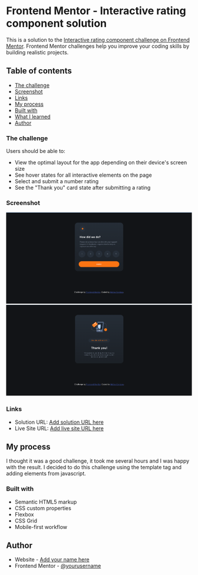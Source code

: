 # Frontend Mentor - Interactive rating component solution

This is a solution to the [Interactive rating component challenge on Frontend Mentor](https://www.frontendmentor.io/challenges/interactive-rating-component-koxpeBUmI). Frontend Mentor challenges help you improve your coding skills by building realistic projects. 

## Table of contents


- [The challenge](#the-challenge)
- [Screenshot](#screenshot)
- [Links](#links)
- [My process](#my-process)
- [Built with](#built-with)
- [What I learned](#what-i-learned)
- [Author](#author)



### The challenge

Users should be able to:

- View the optimal layout for the app depending on their device's screen size
- See hover states for all interactive elements on the page
- Select and submit a number rating
- See the "Thank you" card state after submitting a rating

### Screenshot

![](solution1.png)
![](solution2.png)


### Links

- Solution URL: [Add solution URL here](https://your-solution-url.com)
- Live Site URL: [Add live site URL here](https://interactive-rating1-solution.netlify.app/)

## My process

I thought it was a good challenge, it took me several hours and I was happy with the result. I decided to do this challenge using the template tag and adding elements from javascript.


### Built with

- Semantic HTML5 markup
- CSS custom properties
- Flexbox
- CSS Grid
- Mobile-first workflow



## Author

- Website - [Add your name here](https://github.com/MatiasC5)
- Frontend Mentor - [@yourusername](https://www.frontendmentor.io/profile/MatiasC5)


